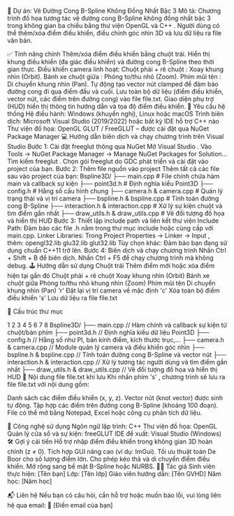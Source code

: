 🎯 Dự án: Vẽ Đường Cong B-Spline Không Đồng Nhất Bậc 3
Mô tả: Chương trình đồ họa tương tác vẽ đường cong B-Spline không đồng nhất bậc 3 trong không gian ba chiều bằng thư viện OpenGL và C++ . Người dùng có thể thêm/xóa điểm điều khiển, điều chỉnh góc nhìn 3D và lưu dữ liệu ra file văn bản. 

✅ Tính năng chính
Thêm/xóa điểm điều khiển bằng chuột trái.
Hiển thị khung điều khiển (đa giác điều khiển) và đường cong B-Spline theo thời gian thực.
Điều khiển camera linh hoạt:
Chuột phải + rê chuột : Xoay khung nhìn (Orbit).
Bánh xe chuột giữa : Phóng to/thu nhỏ (Zoom).
Phím mũi tên : Di chuyển khung nhìn (Pan).
Tự động tạo vector nút clamped để đảm bảo đường cong đi qua điểm đầu và cuối.
Lưu toàn bộ dữ liệu (điểm điều khiển, vector nút, các điểm trên đường cong) vào file file.txt.
Giao diện phụ trợ (HUD) hiển thị thông tin hướng dẫn và tọa độ điểm điều khiển.
🔧 Yêu cầu hệ thống
Hệ điều hành: Windows (khuyến nghị), Linux hoặc macOS
Trình biên dịch: Microsoft Visual Studio (2019/2022) hoặc bất kỳ IDE hỗ trợ C++ nào
Thư viện đồ họa:
OpenGL
GLUT / FreeGLUT – được cài đặt qua NuGet Package Manager
💻 Hướng dẫn biên dịch và chạy chương trình trên Visual Studio
Bước 1: Cài đặt freeglut thông qua NuGet
Mở Visual Studio .
Vào Tools → NuGet Package Manager → Manage NuGet Packages for Solution...
Tìm kiếm freeglut .
Chọn gói freeglut do GDC phát triển và cài đặt vào project của bạn.
Bước 2: Thêm file nguồn vào project
Thêm tất cả các file sau vào project của bạn:
Bspline3D/
├── main.cpp                  # File chính chứa hàm main và callback sự kiện
├── point3d.h                 # Định nghĩa kiểu Point3D
├── config.h                  # Hằng số cấu hình chung
├── camera.h & camera.cpp     # Quản lý trạng thái và vị trí camera
├── bspline.h & bspline.cpp  # Tính toán đường cong B-Spline
├── interaction.h & interaction.cpp # Xử lý sự kiện chuột và tìm điểm gần nhất
├── draw_utils.h & draw_utils.cpp # Vẽ đối tượng đồ họa và hiển thị HUD
Bước 3: Thiết lập include path và liên kết thư viện
Include Path:
Đảm bảo các file .h nằm trong thư mục include hoặc cùng cấp với main.cpp.
Linker Libraries:
Trong Project Properties → Linker → Input , thêm:
opengl32.lib
glu32.lib
glut32.lib
Tùy chọn khác:
Đảm bảo bạn đang sử dụng chuẩn C++11 trở lên.
Bước 4: Biên dịch và chạy chương trình
Nhấn Ctrl + Shift + B để biên dịch.
Nhấn Ctrl + F5 để chạy chương trình mà không debug.
🕹️ Hướng dẫn sử dụng
Chuột trái
Thêm điểm mới hoặc xóa điểm hiện tại gần đó
Chuột phải + rê chuột
Xoay khung nhìn (Orbit)
Bánh xe chuột giữa
Phóng to/thu nhỏ khung nhìn (Zoom)
Phím mũi tên
Di chuyển khung nhìn (Pan)
'r'
Đặt lại vị trí camera về mặc định
'c'
Xóa toàn bộ điểm điều khiển
's'
Lưu dữ liệu ra file
file.txt

📁 Cấu trúc thư mục


1
2
3
4
5
6
7
8
Bspline3D/
├── main.cpp                  // Hàm chính và callback sự kiện từ chuột/bàn phím
├── point3d.h                 // Định nghĩa kiểu dữ liệu Point3D
├── config.h                  // Hằng số như PI, bán kính điểm, kích thước trục,...
├── camera.h & camera.cpp     // Module quản lý camera và điều khiển góc nhìn
├── bspline.h & bspline.cpp  // Tính toán đường cong B-Spline và vector nút
├── interaction.h & interaction.cpp // Xử lý tương tác người dùng và tìm điểm gần nhất
├── draw_utils.h & draw_utils.cpp // Vẽ đối tượng đồ họa và hiển thị HUD
📄 Nội dung file file.txt khi lưu
Khi nhấn phím 's' , chương trình sẽ lưu ra file file.txt với nội dung gồm:

Danh sách các điểm điều khiển (x, y, z).
Vector nút (knot vector) được sinh tự động.
Tập hợp các điểm trên đường cong B-Spline (khoảng 100 đoạn).
File có thể mở bằng Notepad, Excel hoặc công cụ phân tích dữ liệu.

📌 Công nghệ sử dụng
Ngôn ngữ lập trình: C++
Thư viện đồ họa: OpenGL
Quản lý cửa sổ và sự kiện: freeGLUT
IDE đề xuất: Visual Studio (Windows)
🛠️ Gợi ý cải tiến
Hỗ trợ nhập điểm điều khiển trong không gian 3D hoàn chỉnh (z ≠ 0).
Tích hợp GUI nâng cao (ví dụ: ImGui).
Tối ưu thuật toán De Boor cho số lượng điểm lớn.
Cho phép kéo thả và di chuyển điểm điều khiển.
Mở rộng sang bề mặt B-Spline hoặc NURBS.
🙋‍♂️ Tác giả
Sinh viên thực hiện: [Tên bạn]
Lớp: [Tên lớp]
Giáo viên hướng dẫn: [Tên GVHD]
Năm học: [Năm học]

📬 Liên hệ
Nếu bạn có câu hỏi, cần hỗ trợ hoặc muốn báo lỗi, vui lòng liên hệ qua email:
📧 [Điền email của bạn]
